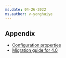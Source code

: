 ```yaml
---
ms.date: 04-26-2022
ms.author: v-yonghuiye
---
```


## Appendix

* [Configuration properties](../../spring-cloud-azure-appendix.md#list-of-configuration-properties)
* [Migration guide for 4.0](../../spring-cloud-azure-appendix.md#migration-guide-for-40)
